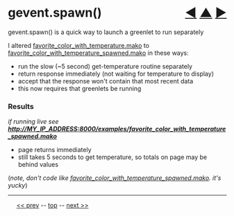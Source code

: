 gevent.spawn() <span style="float:right;">[&#x25C0;](20.md) [&#x25B2;](../README.md) [&#x25BA;](22.md)</span>
=========

gevent.spawn() is a quick way to launch a greenlet to run separately

I altered [favorite_color_with_temperature.mako](https://github.com/BrentNoorda/django_unusual/blob/master/django_unusual/mako/examples/favorite_color_with_temperature.mako) to [favorite_color_with_temperature_spawned.mako](https://github.com/BrentNoorda/django_unusual/blob/master/django_unusual/mako/examples/favorite_color_with_temperature_spawned.mako) in these ways:

* run the slow (~5 second) get-temperature routine separately
* return response immediately (not waiting for temperature to display)
* accept that the response won't contain that most recent data
* this now requires that greenlets be running


### Results

*if running live see __[http://MY_IP_ADDRESS:8000/examples/favorite_color_with_temperature_spawned.mako](http://MY_IP_ADDRESS:8000/examples/favorite_color_with_temperature_spawned.mako)__*

* page returns immediately
* still takes 5 seconds to get temperature, so totals on page may be behind values

(*note, don't code like [favorite_color_with_temperature_spawned.mako](https://github.com/BrentNoorda/django_unusual/blob/master/django_unusual/mako/examples/favorite_color_with_temperature_spawned.mako). it's yucky*)

------

&nbsp;&nbsp;&nbsp;&nbsp; [&lt;&lt; prev](20.md) -- [top](../README.md) -- [next &gt;&gt;](22.md)